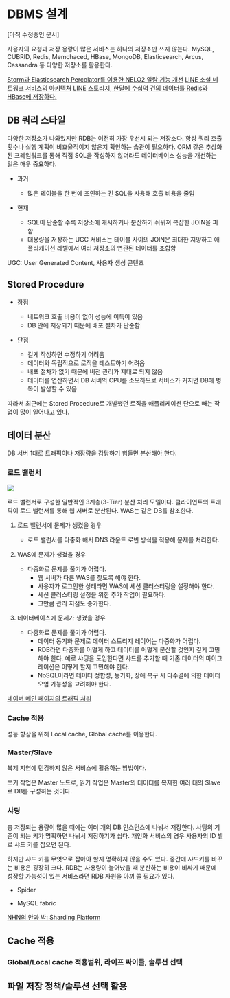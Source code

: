 # DBMS 설계

[아직 수정중인 문서]

사용자의 요청과 저장 용량이 많은 서비스는 하나의 저장소만 쓰지 않는다. MySQL, CUBRID, Redis, Memchaced, HBase, MongoDB, Elasticsearch, Arcus, Cassandra 등 다양한 저장소를 활용한다.

[Storm과 Elasticsearch Percolator를 이용한 NELO2 알람 기능 개선](https://d2.naver.com/helloworld/1044388)
[LINE 소셜 네트워크 서비스의 아키텍처](https://d2.naver.com/helloworld/809802)
[LINE 스토리지, 한달에 수십억 건의 데이터를 Redis와 HBase에 저장하다.](https://charsyam.wordpress.com/2012/04/29/발-번역-line-스토리지-한달에-수십억-건의-데이터를-redis와/)

## DB 쿼리 스타일

다양한 저장소가 나와있지만 RDB는 여전히 가장 우선시 되는 저장소다. 항상 쿼리 호출 횟수나 실행 계획이 비효율적이지 않은지 확인하는 습관이 필요하다. ORM 같은 추상화된 프레임워크를 통해 직접 SQL을 작성하지 않더라도 데이터베이스 성능을 개선하는 일은 매우 중요하다.

- 과거
    - 많은 테이블을 한 번에 조인하는 긴 SQL을 사용해 호출 비용을 줄임
    
- 현재
    - SQL이 단순할 수록 저장소에 캐시하거나 분산하기 쉬워져 복잡한 JOIN을 피함
    - 대용량을 저장하는 UGC 서비스는 테이블 사이의 JOIN은 최대한 지양하고 애플리케이션 레벨에서 여러 저장소의 연관된 데이터를 조합함

UGC: User Generated Content, 사용자 생성 콘텐츠

## Stored Procedure

- 장점
    - 네트워크 호출 비용이 없어 성능에 이득이 있음
    - DB 안에 저장되기 때문에 배포 절차가 단순함

- 단점
    - 길게 작성하면 수정하기 어려움
    - 데이터와 독립적으로 로직을 테스트하기 어려움
    - 배포 절차가 없기 때문에 버전 관리가 제대로 되지 않음
    - 데이터를 연산하면서 DB 서버의 CPU를 소모하므로 서비스가 커지면 DB에 병목이 발생할 수 있음

따라서 최근에는 Stored Procedure로 개발했던 로직을 애플리케이션 단으로 빼는 작업이 많이 일어나고 있다.

## 데이터 분산

DB 서버 1대로 트래픽이나 저장량을 감당하기 힘들면 분산해야 한다.

### 로드 밸런서

![](../../.gitbook/assets/interview/database)

로드 밸런서로 구성한 일반적인 3계층(3-Tier) 분산 처리 모델이다. 클라이언트의 트래픽이 로드 밸런서를 통해 웹 서버로 분산된다. WAS는 같은 DB를 참조한다.

1. 로드 밸런서에 문제가 생겼을 경우
    - 로드 밸런서를 다중화 해서 DNS 라운드 로빈 방식을 적용해 문제를 처리한다.
    
2. WAS에 문제가 생겼을 경우
    - 다중화로 문제를 풀기가 어렵다.
        - 웹 서버가 다른 WAS를 찾도록 해야 한다.
        - 사용자가 로그인한 상태라면 WAS에 세션 클러스터링을 설정해야 한다.
        - 세션 클러스터링 설정을 위한 추가 작업이 필요하다.
        - 그만큼 관리 지점도 증가한다.
        
3. 데이터베이스에 문제가 생겼을 경우
    - 다중화로 문제를 풀기가 어렵다.
        - 데이터 동기화 문제로 데이터 스토리지 레이어는 다중화가 어렵다.
        - RDB라면 다중화를 어떻게 하고 데이터를 어떻게 분산할 것인지 깊게 고민해야 한다. 예로 샤딩을 도입한다면 샤드를 추가할 때 기존 데이터의 마이그레이션은 어떻게 할지 고민해야 한다.
        - NoSQL이라면 데이터 정합성, 동기화, 장애 복구 시 다수결에 의한 데이터 오염 가능성을 고려해야 한다.
        

[네이버 메인 페이지의 트래픽 처리](https://d2.naver.com/helloworld/6070967)


### Cache 적용

성능 향상을 위해 Local cache, Global cache를 이용한다.

### Master/Slave

복제 지연에 민감하지 않은 서비스에 활용하는 방법이다.

쓰기 작업은 Master 노드로, 읽기 작업은 Master의 데이터를 복제한 여러 대의 Slave로 DB를 구성하는 것이다.

### 샤딩

총 저장되는 용량이 많을 때에는 여러 개의 DB 인스턴스에 나눠서 저장한다. 샤딩의 기준이 되는 키가 명확하면 나눠서 저장하기가 쉽다. 개인화 서비스의 경우 사용자의 ID 별로 샤드 키를 잡으면 된다.

하지만 샤드 키를 무엇으로 잡아야 할지 명확하지 않을 수도 있다. 중간에 샤드키를 바꾸는 비용은 굉장히 크다. RDB는 사용량이 늘어났을 때 분산하는 비용이 비싸기 때문에 성장할 가능성이 있는 서비스라면 RDB 자원을 아껴 쓸 필요가 있다.

- Spider

- MySQL fabric

[NHN의 안과 밖: Sharding Platform](https://d2.naver.com/helloworld/14822)





## Cache 적용
### Global/Local cache 적용범위, 라이프 싸이클, 솔루션 선택

## 파일 저장 정책/솔루션 선택 활용
